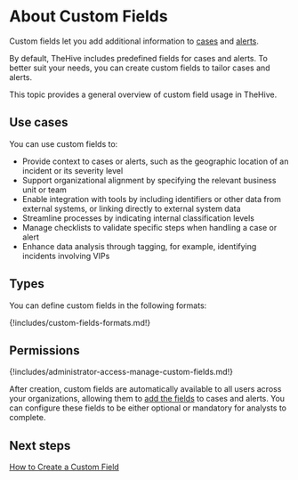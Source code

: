 # About Custom Fields

Custom fields let you add additional information to [cases](../../user-guides/analyst-corner/cases/about-cases.md) and [alerts](../../user-guides/analyst-corner/alerts/about-alerts.md).

By default, TheHive includes predefined fields for cases and alerts. To better suit your needs, you can create custom fields to tailor cases and alerts.

This topic provides a general overview of custom field usage in TheHive.

## Use cases

You can use custom fields to:

* Provide context to cases or alerts, such as the geographic location of an incident or its severity level
* Support organizational alignment by specifying the relevant business unit or team
* Enable integration with tools by including identifiers or other data from external systems, or linking directly to external system data
* Streamline processes by indicating internal classification levels
* Manage checklists to validate specific steps when handling a case or alert
* Enhance data analysis through tagging, for example, identifying incidents involving VIPs

## Types

You can define custom fields in the following formats:

{!includes/custom-fields-formats.md!}

## Permissions

{!includes/administrator-access-manage-custom-fields.md!}

After creation, custom fields are automatically available to all users across your organizations, allowing them to [add the fields](../../user-guides/analyst-corner/cases/cases-description/add-custom-fields.md) to cases and alerts. You can configure these fields to be either optional or mandatory for analysts to complete.

## Next steps

[How to Create a Custom Field](create-a-custom-field.md)